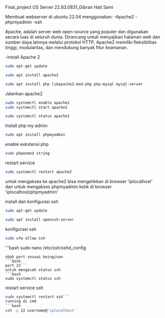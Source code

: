 Final_project OS Server 22.83.0831_Gibran Hait Sami 

Membuat webserver di ubuntu 22.04 menggunakan:
-Apache2
-phpmyadmin
-ssh

Apache, adalah server web open-source yang populer dan digunakan secara luas di seluruh dunia. Dirancang untuk menyajikan halaman web dan sumber daya lainnya melalui protokol HTTP, Apache2 memiliki fleksibilitas tinggi, modularitas, dan mendukung banyak fitur keamanan. 

-install Apache 2
```bash
sudo apt-get update
```
```bash
sudo apt install apache2
```
```bash
sudo apt install php libapache2-mod-php php-mysql mysql-server
```
Jalankan apache2
```bash
sudo systemctl enable apache2
sudo systemctl start apache2
```
```bash
sudo systemctl status apache2
```
Install php my admin
``` bash
sudo apt install phpmyadmin
```
enable exkstensi php
```bash
sudo phpenmod string
```
restart service 
```bash
sudo systemctl restart apache2
```

untuk mengakses ke apache2 bisa mengetikkan di browser 'iplocalhost' dan
untuk mengakses phpmyadmin ketik di browser 'iplocalhost/phpmyadmin'

install dan konfigurasi ssh
```bash
sudo apt-get update
```

```bash
sudo apt install openssh-server
```
konfigurasi ssh 
```bash
sudo ufw allow ssh
```
'''bash
sudo nano /etc/ssh/sshd_config
```
ubah port sesuai keinginan 
```bash
port 22```
untuk mengecek status ssh
```bash
sudo systemctl status ssh
```
restart service ssh
```bash
sudo systemctl restart ssh```
running di cmd
```bash
ssh -p 22 username@'iplocalhost'
```










